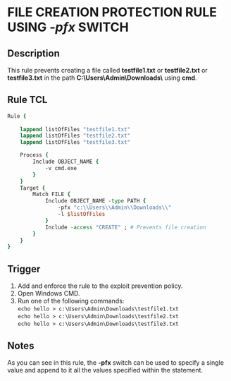 # FILE CREATION PROTECTION RULE USING *-pfx* SWITCH

## Description
This rule prevents creating a file called **testfile1.txt** or **testfile2.txt** or **testfile3.txt** in the path **C:\\Users\\Admin\\Downloads\\** using **cmd**.

## Rule TCL
```tcl
Rule {
    
    lappend listOfFiles "testfile1.txt"
    lappend listOfFiles "testfile2.txt"
    lappend listOfFiles "testfile3.txt"

    Process {
        Include OBJECT_NAME {
            -v cmd.exe
        }
    }
    Target {
        Match FILE {
            Include OBJECT_NAME -type PATH {
                -pfx "c:\\Users\\Admin\\Downloads\\"
                -l $listOfFiles
            }
            Include -access "CREATE" ; # Prevents file creation
        }
    }
}
```

## Trigger
1. Add and enforce the rule to the exploit prevention policy.
1. Open Windows CMD.
1. Run one of the following commands:<br>
`echo hello > c:\Users\Admin\Downloads\testfile1.txt`<br>
`echo hello > c:\Users\Admin\Downloads\testfile2.txt`<br>
`echo hello > c:\Users\Admin\Downloads\testfile3.txt`

## Notes
As you can see in this rule, the **-pfx** switch can be used to specify a single value and append to it all the values specified within the statement.